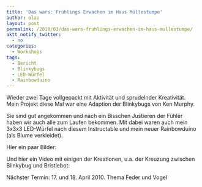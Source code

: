 ```yaml
---
title: 'Das wars: Frühlings Erwachen im Haus Müllestumpe'
author: olav
layout: post
permalink: /2010/03/das-wars-fruhlings-erwachen-im-haus-mullestumpe/
aktt_notify_twitter:
  - no
categories:
  - Workshops
tags:
  - Bericht
  - Blinkybugs
  - LED-Würfel
  - Rainbowduino
---
```

Wieder zwei Tage vollgepackt mit Aktivität und sprudelnder Kreativität. Mein Projekt diese Mal war eine Adaption der Blinkybugs von Ken Murphy.

Sie sind gut angekommen und nach ein Bisschen Justieren der Fühler haben wir auch alle zum Laufen bekommen. Mit dabei waren auch mein 3x3x3 LED-Würfel nach diesem Instructable und mein neuer Rainbowduino (als Blume verkleidet).

Hier ein paar Bilder:



Und hier ein Video mit einigen der Kreationen, u.a. der Kreuzung zwischen Blinkybug und Bristlebot:



Nächster Termin: 17. und 18. April 2010. Thema Feder und Vogel